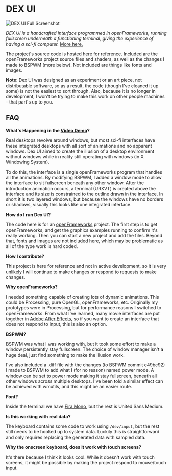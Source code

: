 DEX UI
===

![DEX UI Full Screenshot](http://i.imgur.com/2rjIbFa.png)

*DEX UI is a handcrafted interface programmed in openFrameworks, running fullscreen underneath a functioning terminal, giving the experience of having a sci-fi computer.* [More here.](http://nnkd.org/dexui/)

The project's source code is hosted here for reference. Included are the openFrameworks project source files and shaders, as well as the changes I made to BSPWM (more below). Not included are things like fonts and images.

**Note**: Dex UI was designed as an experiment or an art piece, not distributable software, so as a result, the code (though I've cleaned it up some) is not the easiest to sort through. Also, because it is no longer in development, I won't be trying to make this work on other people machines - that part's up to you.

FAQ
---

**What's Happening in the [Video Demo](https://vimeo.com/117199764)?**

Real desktops revolve around windows, but most sci-fi interfaces have these integrated desktops with all sort of animations and no apparent windows. Dex UI aimed to create the illusion of a desktop environment without windows while in reality still operating with windows (in X Windowing System).

To do this, the interface is a single openFrameworks program that handles all the animations. By modifying BSPWM, I added a window mode to allow the interface to sit fullscreen beneath any other window. After the introduction animation occurs, a terminal (URXVT) is created above the interface and its size is constrained to the outline drawn in the interface. In short it is two layered windows, but because the windows have no borders or shadows, visually this looks like one integrated interface.

**How do I run Dex UI?**

The code here is for an [openFrameworks](http://www.openframeworks.cc/) project. The first step is to get openFrameworks, and get the graphics examples running to confirm it's really working. Then you can start a new project and add the files. Beyond that, fonts and images are not included here, which may be problematic as all of the type work is hard coded.

**How I contribute?**

This project is here for reference and not in active development, so it is very unlikely I will continue to make changes or respond to requests to make changes.

**Why openFrameworks?**

I needed something capable of creating lots of dynamic animations. This could be Processing, pure OpenGL, openFrameworks, etc. Originally my prototypes were in Processing, but for performance reasons I switched to openFrameworks. From what I've learned, many movie interfaces are put together in [Adobe After Effects](http://www.adobe.com/products/aftereffects.html), 
so if you want to create an interface that does not respond to input, this is also an option.

**BSPWM?**

BSPWM was what I was working with, but it took some effort to make a window persistently stay fullscreen. The choice of window manager isn't a huge deal, just find something to make the illusion work.

I've also included a .diff file with the changes (to BSPWM commit c49bc92) I made to BSPWM to add what I (for no reason) named power mode. A window can be set to power mode making it stay fullscreen, beneath all other windows across multiple desktops. I've been told a similar effect can be achieved with wmutils, and this might be an easier route.

**Font?**

Inside the terminal we have [Fira Mono](https://fonts.google.com/specimen/Fira+Mono), but the rest is United Sans Medium.

**Is this working with real data?**

The keyboard contains some code to work using `/dev/input`, but the rest still needs to be hooked up to system data. Luckily this is straightforward and only requires replacing the generated data with sampled data.

**Why the onscreen keyboard, does it work with touch screens?**

It's there because I think it looks cool. While it doesn't work with touch screens, it might be possible by making the project respond to mouse/touch input.
